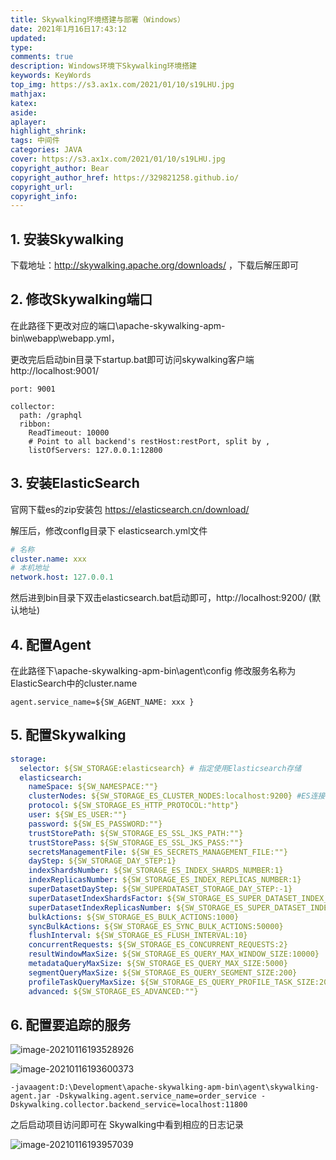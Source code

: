 ```yaml
---
title: Skywalking环境搭建与部署（Windows）
date: 2021年1月16日17:43:12
updated: 
type:	
comments: true
description: Windows环境下Skywalking环境搭建
keywords: KeyWords
top_img: https://s3.ax1x.com/2021/01/10/s19LHU.jpg
mathjax: 
katex:
aside:
aplayer:
highlight_shrink:
tags: 中间件
categories: JAVA
cover: https://s3.ax1x.com/2021/01/10/s19LHU.jpg
copyright_author: Bear
copyright_author_href: https://329821258.github.io/
copyright_url: 
copyright_info: 
---
```


## 1. 安装Skywalking ##

下载地址：http://skywalking.apache.org/downloads/ ，下载后解压即可

## 2. 修改Skywalking端口

在此路径下更改对应的端口\apache-skywalking-apm-bin\webapp\webapp.yml，

更改完后启动bin目录下startup.bat即可访问skywalking客户端 http://localhost:9001/

``` properties
port: 9001 

collector:
  path: /graphql
  ribbon:
    ReadTimeout: 10000
    # Point to all backend's restHost:restPort, split by ,
    listOfServers: 127.0.0.1:12800
```

## 3. 安装ElasticSearch

官网下载es的zip安装包 https://elasticsearch.cn/download/

解压后，修改confIg目录下 elasticsearch.yml文件

```yaml
# 名称
cluster.name: xxx
# 本机地址
network.host: 127.0.0.1
```

然后进到bin目录下双击elasticsearch.bat启动即可，http://localhost:9200/ (默认地址)

## 4. 配置Agent

在此路径下\apache-skywalking-apm-bin\agent\config 修改服务名称为ElasticSearch中的cluster.name

``` config
agent.service_name=${SW_AGENT_NAME: xxx } 
```

## 5. 配置Skywalking

``` yaml
storage:
  selector: ${SW_STORAGE:elasticsearch}	# 指定使用Elasticsearch存储
  elasticsearch:
    nameSpace: ${SW_NAMESPACE:""}	
    clusterNodes: ${SW_STORAGE_ES_CLUSTER_NODES:localhost:9200}	#ES连接地址
    protocol: ${SW_STORAGE_ES_HTTP_PROTOCOL:"http"}
    user: ${SW_ES_USER:""}
    password: ${SW_ES_PASSWORD:""}
    trustStorePath: ${SW_STORAGE_ES_SSL_JKS_PATH:""}
    trustStorePass: ${SW_STORAGE_ES_SSL_JKS_PASS:""}
    secretsManagementFile: ${SW_ES_SECRETS_MANAGEMENT_FILE:""} 
    dayStep: ${SW_STORAGE_DAY_STEP:1} 
    indexShardsNumber: ${SW_STORAGE_ES_INDEX_SHARDS_NUMBER:1} 
    indexReplicasNumber: ${SW_STORAGE_ES_INDEX_REPLICAS_NUMBER:1} 
    superDatasetDayStep: ${SW_SUPERDATASET_STORAGE_DAY_STEP:-1} 
    superDatasetIndexShardsFactor: ${SW_STORAGE_ES_SUPER_DATASET_INDEX_SHARDS_FACTOR:5} 
    superDatasetIndexReplicasNumber: ${SW_STORAGE_ES_SUPER_DATASET_INDEX_REPLICAS_NUMBER:0} 
    bulkActions: ${SW_STORAGE_ES_BULK_ACTIONS:1000} 
    syncBulkActions: ${SW_STORAGE_ES_SYNC_BULK_ACTIONS:50000} 
    flushInterval: ${SW_STORAGE_ES_FLUSH_INTERVAL:10} 
    concurrentRequests: ${SW_STORAGE_ES_CONCURRENT_REQUESTS:2}
    resultWindowMaxSize: ${SW_STORAGE_ES_QUERY_MAX_WINDOW_SIZE:10000}
    metadataQueryMaxSize: ${SW_STORAGE_ES_QUERY_MAX_SIZE:5000}
    segmentQueryMaxSize: ${SW_STORAGE_ES_QUERY_SEGMENT_SIZE:200}
    profileTaskQueryMaxSize: ${SW_STORAGE_ES_QUERY_PROFILE_TASK_SIZE:200}
    advanced: ${SW_STORAGE_ES_ADVANCED:""}
```

## 6. 配置要追踪的服务

![image-20210116193528926](https://s3.ax1x.com/2021/01/16/srCiB6.png)

![image-20210116193600373](https://s3.ax1x.com/2021/01/16/srCEND.png)

``` 
-javaagent:D:\Development\apache-skywalking-apm-bin\agent\skywalking-agent.jar -Dskywalking.agent.service_name=order_service -Dskywalking.collector.backend_service=localhost:11800
```

之后启动项目访问即可在 Skywalking中看到相应的日志记录

![image-20210116193957039](https://s3.ax1x.com/2021/01/16/srCV4e.png)